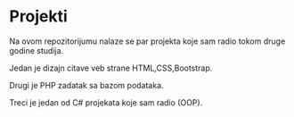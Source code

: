 # Projekti
Na ovom repozitorijumu nalaze se par projekta koje sam radio tokom druge godine studija.

Jedan je dizajn citave veb strane HTML,CSS,Bootstrap.

Drugi je PHP zadatak sa bazom podataka.

Treci je jedan od C# projekata koje sam radio (OOP).
